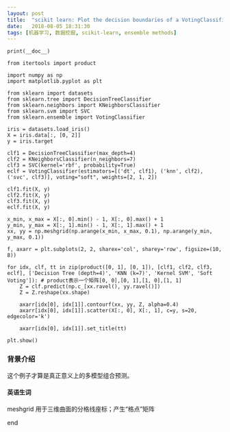 ```yaml
---
layout: post
title:  "scikit learn: Plot the decision boundaries of a VotingClassifier"
date:   2018-08-05 18:31:30
tags: [机器学习, 数据挖掘, scikit-learn, ensemble methods]
---
```


    print(__doc__)

    from itertools import product

    import numpy as np
    import matplotlib.pyplot as plt

    from sklearn import datasets
    from sklearn.tree import DecisionTreeClassifier
    from sklearn.neighbors import KNeighborsClassifier
    from sklearn.svm import SVC
    from sklearn.ensemble import VotingClassifier

    iris = datasets.load_iris()
    X = iris.data[:, [0, 2]]
    y = iris.target

    clf1 = DecisionTreeClassifier(max_depth=4)
    clf2 = KNeighborsClassifier(n_neighbors=7)
    clf3 = SVC(kernel='rbf', probability=True)
    eclf = VotingClassifier(estimators=[('dt', clf1), ('knn', clf2), ('svc', clf3)], voting="soft", weights=[2, 1, 2])

    clf1.fit(X, y)
    clf2.fit(X, y)
    clf3.fit(X, y)
    eclf.fit(X, y)

    x_min, x_max = X[:, 0].min() - 1, X[:, 0].max() + 1
    y_min, y_max = X[:, 1].min() - 1, X[:, 1].max() + 1
    xx, yy = np.meshgrid(np.arange(x_min, x_max, 0.1), np.arange(y_min, y_max, 0.1))

    f, axarr = plt.subplots(2, 2, sharex='col', sharey='row', figsize=(10, 8))

    for idx, clf, tt in zip(product([0, 1], [0, 1]), [clf1, clf2, clf3, eclf], ['Decision Tree (depth=4)', 'KNN (k=7)', 'Kernel SVM', 'Soft Voting']): # product表示一个矩阵[0, 0],[0, 1],[1, 0],[1, 1]
        Z = clf.predict(np.c_[xx.ravel(), yy.ravel()])
        Z = Z.reshape(xx.shape)

        axarr[idx[0], idx[1]].contourf(xx, yy, Z, alpha=0.4)
        axarr[idx[0], idx[1]].scatter(X[:, 0], X[:, 1], c=y, s=20, edgecolor='k')

        axarr[idx[0], idx[1]].set_title(tt)

    plt.show()

### 背景介绍
这个例子才算是真正意义上的多模型组合预测。

#### 英语生词
meshgrid 用于三维曲面的分格线座标；产生“格点”矩阵

end
